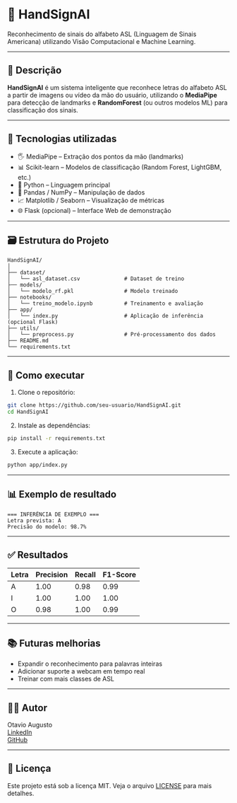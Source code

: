 # 🤖 HandSignAI

Reconhecimento de sinais do alfabeto ASL (Linguagem de Sinais Americana) utilizando Visão Computacional e Machine Learning.

---

## 📌 Descrição

**HandSignAI** é um sistema inteligente que reconhece letras do alfabeto ASL a partir de imagens ou vídeo da mão do usuário, utilizando o **MediaPipe** para detecção de landmarks e **RandomForest** (ou outros modelos ML) para classificação dos sinais.

---

## 🧠 Tecnologias utilizadas

- 🖐️ MediaPipe – Extração dos pontos da mão (landmarks)
- 📊 Scikit-learn – Modelos de classificação (Random Forest, LightGBM, etc.)
- 🐍 Python – Linguagem principal
- 🔬 Pandas / NumPy – Manipulação de dados
- 📈 Matplotlib / Seaborn – Visualização de métricas
- 🌐 Flask (opcional) – Interface Web de demonstração

---

## 🗃️ Estrutura do Projeto

```
HandSignAI/
│
├── dataset/
│   └── asl_dataset.csv              # Dataset de treino
├── models/
│   └── modelo_rf.pkl                # Modelo treinado
├── notebooks/
│   └── treino_modelo.ipynb          # Treinamento e avaliação
├── app/
│   └── index.py                     # Aplicação de inferência (opcional Flask)
├── utils/
│   └── preprocess.py                # Pré-processamento dos dados
├── README.md
└── requirements.txt
```

---

## 🚀 Como executar

1. Clone o repositório:
```bash
git clone https://github.com/seu-usuario/HandSignAI.git
cd HandSignAI
```

2. Instale as dependências:
```bash
pip install -r requirements.txt
```

3. Execute a aplicação:
```bash
python app/index.py
```

---

## 📊 Exemplo de resultado

```
=== INFERÊNCIA DE EXEMPLO ===
Letra prevista: A
Precisão do modelo: 98.7%
```

---

## ✅ Resultados

| Letra | Precision | Recall | F1-Score |
|-------|-----------|--------|----------|
|   A   |   1.00    |  0.98  |   0.99   |
|   I   |   1.00    |  1.00  |   1.00   |
|   O   |   0.98    |  1.00  |   0.99   |

---

## 📚 Futuras melhorias

- Expandir o reconhecimento para palavras inteiras
- Adicionar suporte a webcam em tempo real
- Treinar com mais classes de ASL

---

## 👨‍💻 Autor

Otavio Augusto  
[LinkedIn](https://www.linkedin.com/in/dev-otavio-augusto)  
[GitHub](https://github.com/OtavioAugustoo)

---

## 📄 Licença

Este projeto está sob a licença MIT. Veja o arquivo [LICENSE](LICENSE) para mais detalhes.

